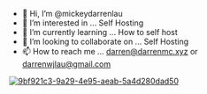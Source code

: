 - 👋 Hi, I’m @mickeydarrenlau
- 👀 I’m interested in ... Self Hosting
- 🌱 I’m currently learning ... How to self host
- 💞️ I’m looking to collaborate on ... Self Hosting
- 📫 How to reach me ... darren@darrenmc.xyz or darrenwjlau@gmail.com


[![9bf921c3-9a29-4e95-aeab-5a4d280dad50](https://github.com/mickeydarrenlau/mickeydarrenlau/assets/62752664/d8241dd9-be86-4f84-8963-922705942b5c)](https://github.com/Darren-project/obsidian-spotify/)

<!---
mickeydarrenlau/mickeydarrenlau is a ✨ special ✨ repository because its `README.md` (this file) appears on your GitHub profile.
You can click the Preview link to take a look at your changes.
--->
